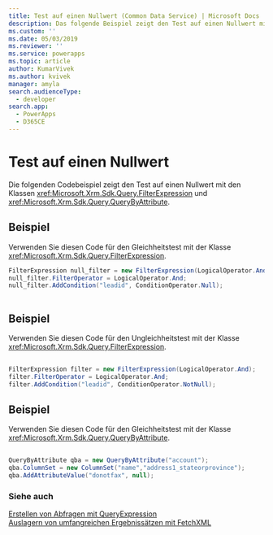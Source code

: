 ```yaml
---
title: Test auf einen Nullwert (Common Data Service) | Microsoft Docs
description: Das folgende Beispiel zeigt den Test auf einen Nullwert mit den FilterExpression- und QueryByAttribute-Klassen.
ms.custom: ''
ms.date: 05/03/2019
ms.reviewer: ''
ms.service: powerapps
ms.topic: article
author: KumarVivek
ms.author: kvivek
manager: amyla
search.audienceType:
  - developer
search.app:
  - PowerApps
  - D365CE
---
```


# <a name="test-for-a-null-value"></a>Test auf einen Nullwert

Die folgenden Codebeispiel zeigt den Test auf einen Nullwert mit den Klassen <xref:Microsoft.Xrm.Sdk.Query.FilterExpression> und <xref:Microsoft.Xrm.Sdk.Query.QueryByAttribute>.  
  
## <a name="example"></a>Beispiel  
 Verwenden Sie diesen Code für den Gleichheitstest mit der Klasse <xref:Microsoft.Xrm.Sdk.Query.FilterExpression>.  
  
```csharp  
FilterExpression null_filter = new FilterExpression(LogicalOperator.And);   
null_filter.FilterOperator = LogicalOperator.And;   
null_filter.AddCondition("leadid", ConditionOperator.Null);  
  
```  
  
## <a name="example"></a>Beispiel  
 Verwenden Sie diesen Code für den Ungleichheitstest mit der Klasse <xref:Microsoft.Xrm.Sdk.Query.FilterExpression>.  
  
```csharp  
  
FilterExpression filter = new FilterExpression(LogicalOperator.And);   
filter.FilterOperator = LogicalOperator.And;   
filter.AddCondition("leadid", ConditionOperator.NotNull);  
```  
  
## <a name="example"></a>Beispiel  
 Verwenden Sie diesen Code für den Gleichheitstest mit der Klasse <xref:Microsoft.Xrm.Sdk.Query.QueryByAttribute>.  
  
```csharp  
  
QueryByAttribute qba = new QueryByAttribute("account");   
qba.ColumnSet = new ColumnSet("name","address1_stateorprovince");   
qba.AddAttributeValue("donotfax", null);  
```  
  
### <a name="see-also"></a>Siehe auch  
 [Erstellen von Abfragen mit QueryExpression](build-queries-with-queryexpression.md)   
 [Auslagern von umfangreichen Ergebnissätzen mit FetchXML](page-large-result-sets-with-fetchxml.md)
